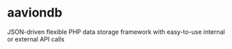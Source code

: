 # aaviondb
JSON-driven flexible PHP data storage framework with easy-to-use internal or external API calls

